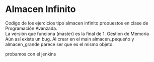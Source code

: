 # Almacen Infinito

Codigo de los ejercicios tipo almacen infinito propuestos en clase de Programación Avanzada.  
La versión que funciona (master) es la final de 1. Gestion de Memoria  
Aún así existe un bug. Al crear en el main almacen_pequeño y almacen_grande parece ser que es el mismo objeto.

probamos con el jenkins
